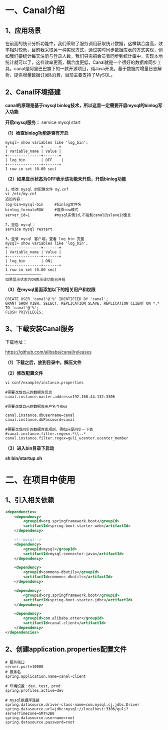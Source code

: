 # 一、Canal介绍

## 1、应用场景

在前面的统计分析功能中，我们采取了服务调用获取统计数据，这样耦合度高，效率相对较低，目前我采取另一种实现方式，通过实时同步数据库表的方式实现，例如我们要统计每天注册与登录人数，我们只需把会员表同步到统计库中，实现本地统计就可以了，这样效率更高，耦合度更低，Canal就是一个很好的数据库同步工具。canal是阿里巴巴旗下的一款开源项目，纯Java开发。基于数据库增量日志解析，提供增量数据订阅&消费，目前主要支持了MySQL。

## **2、Canal环境搭建**

**canal的原理是基于mysql binlog技术，所以这里一定需要开启mysql的binlog写入功能**

**开启mysql服务：** service mysql start

**（1）检查binlog功能是否有开启**

```
mysql> show variables like 'log_bin';
+---------------+-------+
| Variable_name | Value |
+---------------+-------+
| log_bin       | OFF    |
+---------------+-------+
1 row in set (0.00 sec)
```

**（2）如果显示状态为OFF表示该功能未开启，开启binlog功能**

```
1，修改 mysql 的配置文件 my.cnf
vi /etc/my.cnf 
追加内容：
log-bin=mysql-bin     #binlog文件名
binlog_format=ROW     #选择row模式
server_id=1           #mysql实例id,不能和canal的slaveId重复

2，重启 mysql：
service mysql restart	

3，登录 mysql 客户端，查看 log_bin 变量
mysql> show variables like 'log_bin';
+---------------+-------+
| Variable_name | Value |
+---------------+-------+
| log_bin       | ON|
+---------------+-------+
1 row in set (0.00 sec)
————————————————
如果显示状态为ON表示该功能已开启
```

**（3）在mysql里面添加以下的相关用户和权限**

```
CREATE USER 'canal'@'%' IDENTIFIED BY 'canal';
GRANT SHOW VIEW, SELECT, REPLICATION SLAVE, REPLICATION CLIENT ON *.* TO 'canal'@'%';
FLUSH PRIVILEGES;
```

## 3、下载安装Canal服务

下载地址：

https://github.com/alibaba/canal/releases

**（1）下载之后，放到目录中，解压文件**

**（2）修改配置文件**

```
vi conf/example/instance.properties
```

```
#需要改成自己的数据库信息
canal.instance.master.address=192.168.44.132:3306

#需要改成自己的数据库用户名与密码

canal.instance.dbUsername=canal
canal.instance.dbPassword=canal

#需要改成同步的数据库表规则，例如只是同步一下表
#canal.instance.filter.regex=.*\\..*
canal.instance.filter.regex=guli_ucenter.ucenter_member
```

**（3）进入bin目录下启动**

**sh bin/startup.sh**

# **二、在项目中使用**

## 1、引入相关依赖

```xml
<dependencies>
    <dependency>
        <groupId>org.springframework.boot</groupId>
        <artifactId>spring-boot-starter-web</artifactId>
    </dependency>

    <!--mysql-->
    <dependency>
        <groupId>mysql</groupId>
        <artifactId>mysql-connector-java</artifactId>
    </dependency>

    <dependency>
        <groupId>commons-dbutils</groupId>
        <artifactId>commons-dbutils</artifactId>
    </dependency>

    <dependency>
        <groupId>org.springframework.boot</groupId>
        <artifactId>spring-boot-starter-jdbc</artifactId>
    </dependency>

    <dependency>
        <groupId>com.alibaba.otter</groupId>
        <artifactId>canal.client</artifactId>
    </dependency>
</dependencies>
```

## 2、创建application.properties配置文件

```properties
# 服务端口
server.port=10000
# 服务名
spring.application.name=canal-client

# 环境设置：dev、test、prod
spring.profiles.active=dev

# mysql数据库连接
spring.datasource.driver-class-name=com.mysql.cj.jdbc.Driver
spring.datasource.url=jdbc:mysql://localhost:3306/guli?serverTimezone=GMT%2B8
spring.datasource.username=root
spring.datasource.password=root
```

